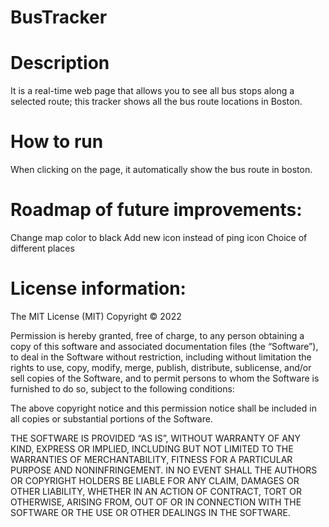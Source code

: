 # BusTracker
# Description
It is a real-time web page that allows you to see all bus stops along a selected route; this tracker shows all the bus route locations in Boston.

# How to run
When clicking on the page, it automatically show the bus route in boston.

# Roadmap of future improvements: 
Change map color to black 
Add new icon instead of ping icon
Choice of different places

# License information: 
The MIT License (MIT)
Copyright © 2022 <copyright holders>

Permission is hereby granted, free of charge, to any person obtaining a copy of this software and associated documentation files (the “Software”), to deal in the Software without restriction, including without limitation the rights to use, copy, modify, merge, publish, distribute, sublicense, and/or sell copies of the Software, and to permit persons to whom the Software is furnished to do so, subject to the following conditions:

The above copyright notice and this permission notice shall be included in all copies or substantial portions of the Software.

THE SOFTWARE IS PROVIDED “AS IS”, WITHOUT WARRANTY OF ANY KIND, EXPRESS OR IMPLIED, INCLUDING BUT NOT LIMITED TO THE WARRANTIES OF MERCHANTABILITY, FITNESS FOR A PARTICULAR PURPOSE AND NONINFRINGEMENT. IN NO EVENT SHALL THE AUTHORS OR COPYRIGHT HOLDERS BE LIABLE FOR ANY CLAIM, DAMAGES OR OTHER LIABILITY, WHETHER IN AN ACTION OF CONTRACT, TORT OR OTHERWISE, ARISING FROM, OUT OF OR IN CONNECTION WITH THE SOFTWARE OR THE USE OR OTHER DEALINGS IN THE SOFTWARE.

